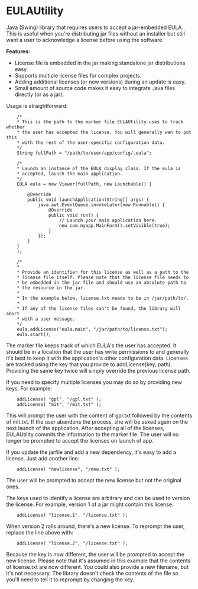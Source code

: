 EULAUtility
===========

Java (Swing) library that requires users to accept a jar-embedded EULA. This is useful when you're distributing jar files 
without an installer but still want a user to acknowledge a license before using the software. 

**Features:**

* License file is embedded in the jar making standalone jar distributions easy.
* Supports multiple license files for complex projects.
* Adding additional licenses (or new versions) during an update is easy.
* Small amount of source code makes it easy to integrate .java files directly (or as a jar).

Usage is straightforward:

        /*
        * This is the path to the marker file EULAUtility uses to track whether 
        * the user has accepted the license. You will generally wan to put this 
        * with the rest of the user-specific configuration data.
        */
        String fullPath = "/path/to/user/app/config/.eula";

        /*
        * Launch an instance of the EULA display class. If the eula is
        * accepted, launch the main application.
        */
        EULA eula = new Viewer(fullPath, new Launchable() {

            @Override
            public void launchApplication(String[] args) {
                java.awt.EventQueue.invokeLater(new Runnable() {
                    @Override
                    public void run() {
                        // Launch your main application here.
                        new com.myapp.MainForm().setVisible(true);
                    }
                });
            }
        }
        );

        /*
        * 
        * Provide an identifier for this license as well as a path to the
        * license file itself. Please note that the license file needs to
        * be embedded in the jar file and should use an absolute path to 
        * the resource in the jar. 
        *
        * In the example below, license.txt needs to be in /jar/path/to/.
        * 
        * If any of the license files can't be found, the library will abort
        * with a user message.
        */
        eula.addLicense("eula.main", "/jar/path/to/license.txt");
        eula.start();
        
The marker file keeps track of which EULA's the user has accepted. It should be in a location that the user has write
permissions to and generally it's best to keep it with the application's other configuration data. Licenses are tracked
using the key that you provide to addLicense(key, path). Providing the same key twice will simply override the previous
license path. 

If you need to specify multiple licenses you may do so by providing new keys. For example:

        addLicense( "gpl", "/gpl.txt" );
        addLicense( "mit", "/mit.txt" );
        
This will prompt the user with the content of gpl.txt followed by the contents of mit.txt. If the user abandons the 
process, she will be asked again on the next launch of the application. After accepting all of the licenses, EULAUtility
commits the information to the marker file. The user will no longer be prompted to accept the licenses on launch of app.

If you update the jarfile and add a new dependency, it's easy to add a license. Just add another line:

        addLicense( "newlicense", "/new.txt" );
        
The user will be prompted to accept the new license but not the original ones.

The keys used to identify a license are arbitrary and can be used to version the license. For example, version 1 of a jar
might contain this license:

        addLicense( "license.1", "/license.txt" );

When version 2 rolls around, there's a new license. To reprompt the user, replace the line above with:

        addLicense( "license.2", "/license.txt" );
        
Because the key is now different, the user will be prompted to accept the new license. Please note that it's assumed in 
this example that the contents of license.txt are now different. You could also provide a new filename, but it's not
necessary. The library doesn't check the contents of the file so you'll need to tell it to reprompt by changing the
key.


